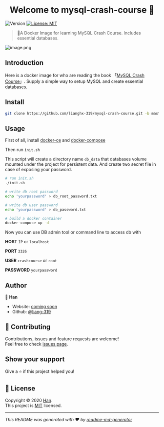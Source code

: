 <h1 align="center">Welcome to mysql-crash-course 👋</h1>
<p>
  <img alt="Version" src="https://img.shields.io/badge/version-v1.0.0-blue.svg?cacheSeconds=2592000" />
  <a href="./LICENSE" target="_blank">
    <img alt="License: MIT" src="https://img.shields.io/badge/License-MIT-yellow.svg" />
  </a>
</p>

> 🐳A Docker Image for learning MySQL Crash Course. Includes essential databases.

![image.png](https://i.loli.net/2020/03/21/ymsSYGDUAfjoJQc.png)

## Introduction

Here is a docker image for who are reading the book 「[MySQL Crash Course](https://forta.com/books/0672327120/)」. Supply a simple way to setup MySQL and create essential databases.

## Install

```sh
git clone https://github.com/lianghx-319/mysql-crash-course.git -b master --depth=1
```

## Usage

First of all, install [docker-ce](https://docs.docker.com/install/) and [docker-compose](https://docs.docker.com/compose/install/)

Then run `init.sh`

This script will create a directory name `db_data` that databases volume mounted under the project for persistent data. And create two secret file in case of exposing your password.

```sh
# run init.sh
./init.sh

# write db root password
echo 'yourpassword' > db_root_password.txt

# write db user password
echo 'yourpassword' > db_password.txt

# build a docker container
docker-compose up -d
```

Now you can use DB admin tool or command line to access db with 

**HOST** `IP` or `localhost`

**PORT** `3326`

**USER** `crashcourse` or `root`

**PASSWORD** `yourpassword`

## Author

👤 **Han**

* Website: [coming soon](https://blog.hanxx.icu)
* Github: [@liang-319](https://github.com/liang-319)

## 🤝 Contributing

Contributions, issues and feature requests are welcome!<br />Feel free to check [issues page](https://github.com/lianghx-319/mysql-crash-course/issues). 

## Show your support

Give a ⭐️ if this project helped you!

## 📝 License

Copyright © 2020 [Han](https://github.com/liang-319).<br />
This project is [MIT](./LICENSE) licensed.

***
_This README was generated with ❤️ by [readme-md-generator](https://github.com/kefranabg/readme-md-generator)_